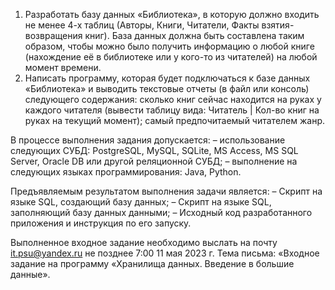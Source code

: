 1. Разработать базу данных «Библиотека», в которую должно входить не менее 4-х таблиц (Авторы, Книги, Читатели, Факты взятия-возвращения книг). База данных должна быть составлена таким образом, чтобы можно было получить информацию о любой книге (нахождение её в библиотеке или у кого-то из читателей) на любой момент времени.
2. Написать программу, которая будет подключаться к базе данных «Библиотека» и выводить текстовые отчеты (в файл или консоль) следующего содержания: 
сколько книг сейчас находится на руках у каждого читателя (вывести таблицу вида: Читатель | Кол-во книг на руках на текущий момент);
самый предпочитаемый читателем жанр.

В процессе выполнения задания допускается:
– использование следующих СУБД: PostgreSQL, MySQL, SQLite, MS Access, MS SQL Server, Oracle DB или другой реляционной СУБД;
– выполнение на следующих языках программирования: Java, Python.

Предъявляемым результатом выполнения задачи является:
– Скрипт на языке SQL, создающий базу данных;
– Скрипт на языке SQL, заполняющий базу данных данными;
– Исходный код разработанного приложения и инструкция по его запуску.

Выполненное входное задание необходимо выслать на почту it.psu@yandex.ru не позднее 7:00 11 мая 2023 г. Тема письма: «Входное задание на программу «Хранилища данных. Введение в большие данные».


